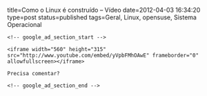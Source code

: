 title=Como o Linux é construído &#8211; Vídeo 
date=2012-04-03 16:34:20
type=post
status=published
tags=Geral, Linux, opensuse, Sistema Operacional
~~~~~~
<!-- google_ad_section_start -->

<iframe width="560" height="315" src="http://www.youtube.com/embed/yVpbFMhOAwE" frameborder="0" allowfullscreen></iframe>

Precisa comentar?

<!-- google_ad_section_end -->